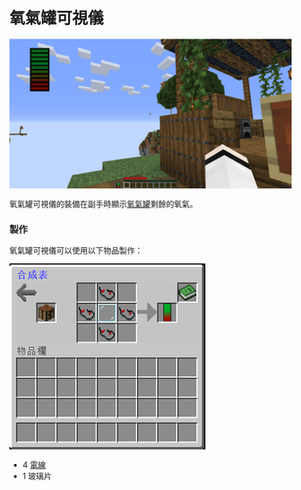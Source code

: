 # 氧氣罐可視儀

![](<../.gitbook/assets/image (133).png>)

氧氣罐可視儀的裝備在副手時顯示[氧氣罐](Oxygen-Tank.md)剩餘的氧氣。

### 製作

氧氣罐可視儀可以使用以下物品製作：

![](<../.gitbook/assets/image (132).png>)

* 4 [電線](Wire.md)
* 1 玻璃片
